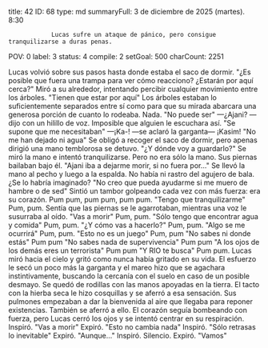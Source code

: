 title:          42
ID:             68
type:           md
summaryFull:    3 de diciembre de 2025 (martes). 8:30
                
                Lucas sufre un ataque de pánico, pero consigue tranquilizarse a duras penas.
POV:            0
label:          3
status:         4
compile:        2
setGoal:        500
charCount:      2251


Lucas volvió sobre sus pasos hasta donde estaba el saco de dormir.
"¿Es posible que fuera una trampa para ver cómo reacciono? ¿Estarán por aquí cerca?"
Miró a su alrededor, intentando percibir cualquier movimiento entre los árboles.
"Tienen que estar por aquí"
Los árboles estaban lo suficientemente separados entre sí como para que su mirada abarcara una generosa porción de cuanto lo rodeaba.
Nada.
"No puede ser"
—¿Ajani? —dijo con un hilillo de voz. Imposible que alguien le escuchara así.
"Se supone que me necesitaban"
—¡Ka-! —se aclaró la garganta— ¡Kasim!
"No me han dejado ni agua"
Se obligó a recoger el saco de dormir, pero apenas dirigió una mano temblorosa se detuvo.
"¿Y dónde voy a guardarlo?"
Se miró la mano e intentó tranquilizarse.
Pero no era sólo la mano. Sus piernas bailaban bajo él.
"Ajani iba a dejarme morir, si no fuera por..."
Se llevó la mano al pecho y luego a la espalda. No había ni rastro del agujero de bala. ¿Se lo habría imaginado?
"No creo que pueda ayudarme si me muero de hambre o de sed"
Sintió un tambor golpeando cada vez con más fuerza: era su corazón. Pum pum, pum pum, pum pum.
"Tengo que tranquilizarme"
Pum, pum.
Sentía que las piernas se le agarrotaban, mientras una voz le susurraba al oído.
"Vas a morir"
Pum, pum.
"Sólo tengo que encontrar agua y comida"
Pum, pum.
"¿Y cómo vas a hacerlo?"
Pum, pum.
"Algo se me ocurrirá"
Pum, pum.
"Esto no es un juego" Pum, pum "No sabes ni donde estás" Pum pum "No sabes nada de supervivencia" Pum pum "A los ojos de los demás eres un terrorista" Pum pum "Y RIO te busca" Pum pum.
Lucas miró hacia el cielo y gritó como nunca había gritado en su vida.
El esfuerzo le secó un poco más la garganta y el mareo hizo que se agachara instintivamente, buscando la cercanía con el suelo en caso de un posible desmayo.
Se quedó de rodillas con las manos apoyadas en la tierra. El tacto con la hierba seca le hizo cosquillas y se aferró a esa sensación. Sus pulmones empezaban a dar la bienvenida al aire que llegaba para reponer existencias.
También se aferró a ello.
El corazón seguía bombeando con fuerza, pero Lucas cerró los ojos y se intentó centrar en su respiración.
Inspiró.
"Vas a morir"
Expiró.
"Esto no cambia nada"
Inspiró.
"Sólo retrasas lo inevitable"
Expiró.
"Aunque..."
Inspiró.
Silencio.
Expiró.
"Vamos"